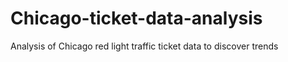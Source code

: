 # Chicago-ticket-data-analysis
Analysis of Chicago red light traffic ticket data to discover trends
